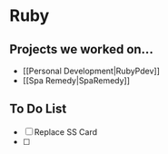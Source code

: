 # Ruby
## Projects we worked on...
- [[Personal Development|RubyPdev]]
- [[Spa Remedy|SpaRemedy]]


## To Do List 

- [ ] Replace SS Card 
- [ ]